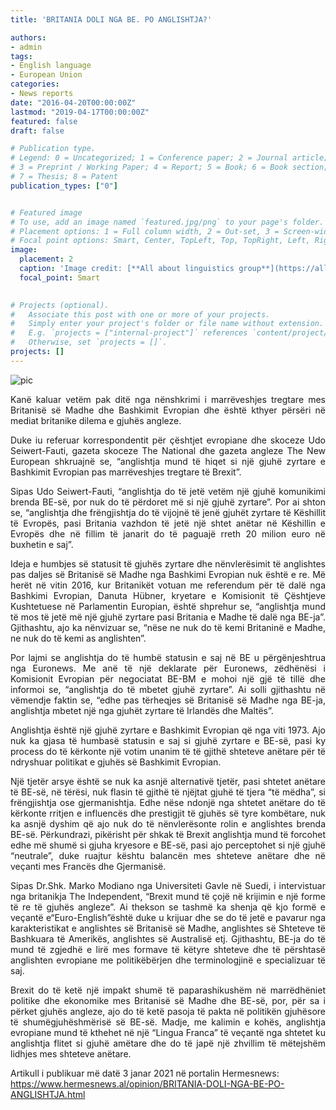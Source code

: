 ```yaml
---
title: 'BRITANIA DOLI NGA BE. PO ANGLISHTJA?'

authors:
- admin
tags:
- English language
- European Union
categories:
- News reports
date: "2016-04-20T00:00:00Z"
lastmod: "2019-04-17T00:00:00Z"
featured: false
draft: false

# Publication type.
# Legend: 0 = Uncategorized; 1 = Conference paper; 2 = Journal article;
# 3 = Preprint / Working Paper; 4 = Report; 5 = Book; 6 = Book section;
# 7 = Thesis; 8 = Patent
publication_types: ["0"]


# Featured image
# To use, add an image named `featured.jpg/png` to your page's folder.
# Placement options: 1 = Full column width, 2 = Out-set, 3 = Screen-width
# Focal point options: Smart, Center, TopLeft, Top, TopRight, Left, Right, BottomLeft, Bottom, BottomRight
image:
  placement: 2
  caption: 'Image credit: [**All about linguistics group**](https://all-about-linguistics.group.shef.ac.uk/branches-of-linguistics/sociolinguistics)'
  focal_point: Smart
  

# Projects (optional).
#   Associate this post with one or more of your projects.
#   Simply enter your project's folder or file name without extension.
#   E.g. `projects = ["internal-project"]` references `content/project/deep-learning/index.md`.
#   Otherwise, set `projects = []`.
projects: []
---
```


<img src="https://www.hermesnews.al/860/450/articles/10000/16100/16185/WeChat%20Image_20210103164231.jpg" alt="pic" />

<meta name="BRITANIA DOLI NGA BE. PO ANGLISHTJA?" content="Kanë kaluar vetëm pak ditë nga nënshkrimi i marrëveshjes tregtare mes Britanisë së Madhe dhe Bashkimit Evropian dhe është kthyer përsëri në mediat britanike dilema e gjuhës angleze.">
<meta name="og:title" property="og:title" content="BRITANIA DOLI NGA BE. PO ANGLISHTJA?">

<p style="text-align:justify; text-justify: inter-character">Kanë kaluar vetëm pak ditë nga nënshkrimi i marrëveshjes tregtare mes Britanisë së Madhe dhe Bashkimit Evropian dhe është kthyer përsëri në mediat britanike dilema e gjuhës angleze.</p>

<b></b>

<p style="text-align:justify; text-justify: inter-character">Duke iu referuar korrespondentit për çështjet evropiane dhe skoceze Udo Seiwert-Fauti, gazeta skoceze The National dhe gazeta angleze The New European shkruajnë se, “anglishtja mund të hiqet si një gjuhë zyrtare e Bashkimit Evropian pas marrëveshjes tregtare të Brexit”.</p>

<p style="text-align:justify; text-justify: inter-character">Sipas Udo Seiwert-Fauti, “anglishtja do të jetë vetëm një gjuhë komunikimi brenda BE-së, por nuk do të përdoret më si një gjuhë zyrtare”. Por ai shton se, “anglishtja dhe frëngjishtja do të vijojnë të jenë gjuhët zyrtare të Këshillit të Evropës, pasi Britania vazhdon të jetë një shtet anëtar në Këshillin e Evropës dhe në fillim të janarit do të paguajë rreth 20 milion euro në buxhetin e saj”.</p>

<p style="text-align:justify; text-justify: inter-character">Ideja e humbjes së statusit të gjuhës zyrtare dhe nënvlerësimit të anglishtes pas daljes së Britanisë së Madhe nga Bashkimi Evropian nuk është e re. Më herët në vitin 2016, kur Britanikët votuan me referendum për të dalë nga Bashkimi Evropian, Danuta Hübner, kryetare e Komisionit të Çështjeve Kushtetuese në Parlamentin Europian, është shprehur se, “anglishtja mund të mos të jetë më një gjuhë zyrtare pasi Britania e Madhe të dalë nga BE-ja”. Gjithashtu, ajo ka nënvizuar se, “nëse ne nuk do të kemi Britaninë e Madhe, ne nuk do të kemi as anglishten”.</p>

<p style="text-align:justify; text-justify: inter-character">Por lajmi se anglishtja do të humbë statusin e saj në BE u përgënjeshtrua nga Euronews. Me anë të një deklarate për Euronews, zëdhënësi i Komisionit Evropian për negociatat BE-BM e mohoi një gjë të tillë dhe informoi se, “anglishtja do të mbetet gjuhë zyrtare”. Ai solli gjithashtu në vëmendje faktin se, “edhe pas tërheqjes së Britanisë së Madhe nga BE-ja, anglishtja mbetet një nga gjuhët zyrtare të Irlandës dhe Maltës”.</p>

<p style="text-align:justify; text-justify: inter-character">Anglishtja është një gjuhë zyrtare e Bashkimit Evropian që nga viti 1973. Ajo nuk ka gjasa të humbasë statusin e saj si gjuhë zyrtare e BE-së, pasi ky process do të kërkonte një votim unanim të të gjithë shteteve anëtare për të ndryshuar politikat e gjuhës së Bashkimit Evropian.</p>

<p style="text-align:justify; text-justify: inter-character">Një tjetër arsye është se nuk ka asnjë alternativë tjetër, pasi shtetet anëtare të BE-së, në tërësi, nuk flasin të gjithë të njëjtat gjuhë të tjera “të mëdha”, si frëngjishtja ose gjermanishtja. Edhe nëse ndonjë nga shtetet anëtare do të kërkonte rritjen e influencës dhe prestigjit të gjuhës së tyre kombëtare, nuk ka asnjë dyshim që ajo nuk do të nënvlerësonte rolin e anglishtes brenda BE-së. Përkundrazi, pikërisht për shkak të Brexit anglishtja mund të forcohet edhe më shumë si gjuha kryesore e BE-së, pasi ajo perceptohet si një gjuhë “neutrale”, duke ruajtur kështu balancën mes shteteve anëtare dhe në veçanti mes Francës dhe Gjermanisë.</p>

<p style="text-align:justify; text-justify: inter-character">Sipas Dr.Shk. Marko Modiano nga Universiteti Gavle në Suedi, i intervistuar nga britanikja The Independent, “Brexit mund të çojë në krijimin e një forme të re të gjuhës angleze”. Ai thekson se tashmë ka shenja që kjo formë e veçantë e“Euro-English”është duke u krijuar dhe se do të jetë e pavarur nga karakteristikat e anglishtes së Britanisë së Madhe, anglishtes së Shteteve të Bashkuara të Amerikës, anglishtes së Australisë etj. Gjithashtu, BE-ja do të mund të zgjedhë e lirë mes formave të këtyre shteteve dhe të përshtasë anglishten evropiane me politikëbërjen dhe terminologjinë e specializuar të saj.</p>

<p style="text-align:justify; text-justify: inter-character">Brexit do të ketë një impakt shumë të paparashikushëm në marrëdhëniet politike dhe ekonomike mes Britanisë së Madhe dhe BE-së, por, për sa i përket gjuhës angleze, ajo do të ketë pasoja të pakta në politikën gjuhësore të shumëgjuhëshmërisë së BE-së. Madje, me kalimin e kohës, anglishtja evropiane mund të kthehet në një “Lingua Franca” të veçantë nga shtetet ku anglishtja flitet si gjuhë amëtare dhe do të japë një zhvillim të mëtejshëm lidhjes mes shteteve anëtare. </p>

Artikull i publikuar më datë 3 janar 2021 në portalin Hermesnews: https://www.hermesnews.al/opinion/BRITANIA-DOLI-NGA-BE-PO-ANGLISHTJA.html
